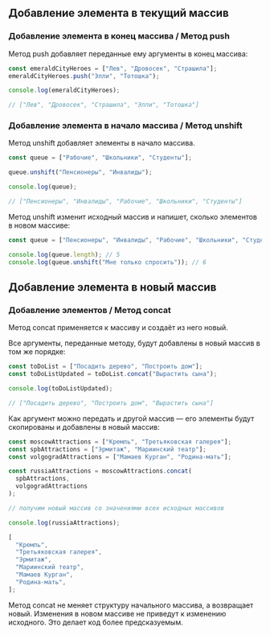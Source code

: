 ## Добавление элемента в текущий массив

### Добавление элемента в конец массива / Метод push

Метод push добавляет переданные ему аргументы в конец массива:

```javascript
const emeraldCityHeroes = ["Лев", "Дровосек", "Страшила"];
emeraldCityHeroes.push("Элли", "Тотошка");

console.log(emeraldCityHeroes);

// ["Лев", "Дровосек", "Страшила", "Элли", "Тотошка"]
```

### Добавление элемента в начало массива / Метод unshift

Метод unshift добавляет элементы в начало массива.

```javascript
const queue = ["Рабочие", "Школьники", "Студенты"];

queue.unshift("Пенсионеры", "Инвалиды");

console.log(queue);

// ["Пенсионеры", "Инвалиды", "Рабочие", "Школьники", "Студенты"]
```

Метод unshift изменит исходный массив и напишет, сколько элементов в новом массиве:

```javascript
const queue = ["Пенсионеры", "Инвалиды", "Рабочие", "Школьники", "Студенты"];

console.log(queue.length); // 5
console.log(queue.unshift("Мне только спросить")); // 6
```

## Добавление элемента в новый массив

### Добавление элементов / Метод concat

Метод concat применяется к массиву и создаёт из него новый.

Все аргументы, переданные методу, будут добавлены в новый массив в том же порядке:

```javascript
const toDoList = ["Посадить дерево", "Построить дом"];
const toDoListUpdated = toDoList.concat("Вырастить сына");

console.log(toDoListUpdated);

// ["Посадить дерево", "Построить дом", "Вырастить сына"]
```

Как аргумент можно передать и другой массив — его элементы будут скопированы и добавлены в новый массив:

```javascript
const moscowAttractions = ["Кремль", "Третьяковская галерея"];
const spbAttractions = ["Эрмитаж", "Мариинский театр"];
const volgogradAttractions = ["Мамаев Курган", "Родина-мать"];

const russiaAttractions = moscowAttractions.concat(
  spbAttractions,
  volgogradAttractions
);

// получим новый массив со значениями всех исходных массивов

console.log(russiaAttractions);
```

```javascript
[
  "Кремль",
  "Третьяковская галерея",
  "Эрмитаж",
  "Мариинский театр",
  "Мамаев Курган",
  "Родина-мать",
];
```

Метод concat не меняет структуру начального массива, а возвращает новый. Изменения в новом массиве не приведут к изменению исходного. Это делает код более предсказуемым.
